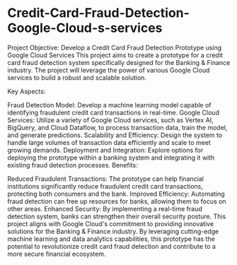 # Credit-Card-Fraud-Detection-Google-Cloud-s-services

Project Objective: Develop a Credit Card Fraud Detection Prototype using Google Cloud Services
This project aims to create a prototype for a credit card fraud detection system specifically designed for the Banking & Finance industry. The project will leverage the power of various Google Cloud services to build a robust and scalable solution.

Key Aspects:

Fraud Detection Model: Develop a machine learning model capable of identifying fraudulent credit card transactions in real-time.
Google Cloud Services: Utilize a variety of Google Cloud services, such as Vertex AI, BigQuery, and Cloud Dataflow, to process transaction data, train the model, and generate predictions.
Scalability and Efficiency: Design the system to handle large volumes of transaction data efficiently and scale to meet growing demands.
Deployment and Integration: Explore options for deploying the prototype within a banking system and integrating it with existing fraud detection processes.
Benefits:

Reduced Fraudulent Transactions: The prototype can help financial institutions significantly reduce fraudulent credit card transactions, protecting both consumers and the bank.
Improved Efficiency: Automating fraud detection can free up resources for banks, allowing them to focus on other areas.
Enhanced Security: By implementing a real-time fraud detection system, banks can strengthen their overall security posture.
This project aligns with Google Cloud's commitment to providing innovative solutions for the Banking & Finance industry. By leveraging cutting-edge machine learning and data analytics capabilities, this prototype has the potential to revolutionize credit card fraud detection and contribute to a more secure financial ecosystem.
